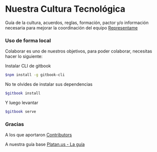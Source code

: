 # Nuestra Cultura Tecnológica

Guía de la cultura, acuerdos, reglas, formación, pactor y/o información necesaria para mejorar la coordinación del equipo [Representame](https://www.representame.cl)

### Uso de forma local
Colaborar es uno de nuestros objetivos, para poder colaborar, necesitas hacer lo siguiente:

Instalar CLI de gitbook
```sh
$npm install -g gitbook-cli
```

No te olvides de instalar sus dependencias
```sh
$gitbook install
```

Y luego levantar

```sh
$gitbook serve
```

### Gracias

A los que aportaron [Contributors](https://github.com/Representame/nuestra_cultura/graphs/contributors)

A nuestra guía base [Platan.us - La guía](https://github.com/platanus/la-guia)